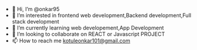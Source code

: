 - 👋 Hi, I’m @onkar95
- 👀 I’m interested in frontend web development,Backend development,Full stack development
- 🌱 I’m currently learning web developement,App Development
- 💞️ I’m looking to collaborate on REACT or Javascript PROJECT
- 📫 How to reach me kotuleonkar101@gmail.com

<!---
onkar95/onkar95 is a ✨ special ✨ repository because its `README.md` (this file) appears on your GitHub profile.
You can click the Preview link to take a look at your changes.
--->
